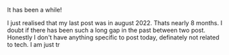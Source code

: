 It has been a while!

I just realised that my last post was in august 2022. Thats nearly 8 months. I doubt if there has been such a long gap in the past between two post. Honestly I don't have anything specific to post today, definately not related to tech. I am just tr
<!--stackedit_data:
eyJoaXN0b3J5IjpbMTkxODMzMzIzMF19
-->